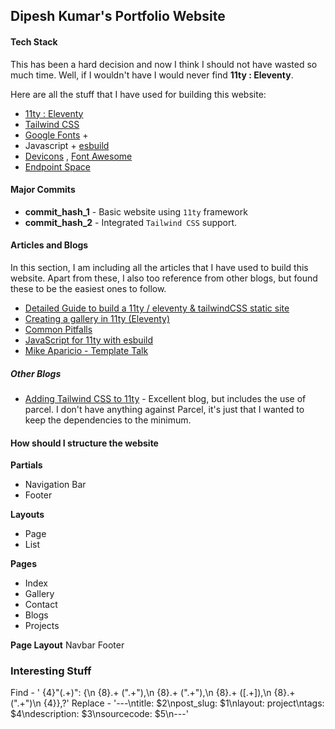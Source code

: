 ## Dipesh Kumar's Portfolio Website

#### Tech Stack

This has been a hard decision and now I think I should not have wasted so much time. Well, if I wouldn't have I would never find **11ty : Eleventy**.

Here are all the stuff that I have used for building this website:
- [11ty : Eleventy]()
- [Tailwind CSS]()
- [Google Fonts]() + []()
- Javascript + [esbuild]()
- [Devicons](https://devicon.dev/) , [Font Awesome](https://fontawesome.com/)
- [Endpoint Space](https://www.endpoint.space/)

#### Major Commits

- __commit_hash_1__ - Basic website using `11ty` framework
- __commit_hash_2__ - Integrated `Tailwind CSS` support.

#### Articles and Blogs 
In this section, I am including all the articles that I have used to build this website. Apart from these, I also too reference from other blogs, but found these to be the easiest ones to follow.

- [Detailed Guide to build a 11ty / eleventy & tailwindCSS static site](https://5balloons.info/guide-tailwindcss-eleventy-static-site/)
- [Creating a gallery in 11ty (Eleventy)](https://vilva.es/blog/creating-a-gallery-11ty/)
- [Common Pitfalls](https://www.11ty.dev/docs/permalinks/#remapping-output-(permalink))
- [JavaScript for 11ty with esbuild](https://www.seancdavis.com/posts/javascript-for-11ty-with-esbuild/)
- [Mike Aparicio - Template Talk](https://www.mikeaparicio.com/template-talk/)

##### Other Blogs

- [Adding Tailwind CSS to 11ty](https://hiltonmeyer.com/articles/add-tailwind-11ty.html) - Excellent blog, but includes the use of parcel. I don't have anything against Parcel, it's just that I wanted to keep the dependencies to the minimum.

#### How should I structure the website

**Partials**
- Navigation Bar
- Footer

**Layouts**
- Page
- List

**Pages**
- Index
- Gallery
- Contact
- Blogs
- Projects

**Page Layout**
    Navbar
    <content>
    Footer


### Interesting Stuff

 Find - ' {4}"(.+)": \{\n {8}.+ (".+"),\n {8}.+ (".+"),\n {8}.+ (\[.+\]),\n {8}.+ (".+")\n {4}\},?'
    Replace - '---\ntitle: $2\npost_slug: $1\nlayout: project\ntags: $4\ndescription: $3\nsourcecode: $5\n---'
